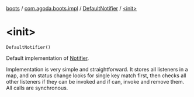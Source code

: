[boots](../../index.md) / [com.agoda.boots.impl](../index.md) / [DefaultNotifier](index.md) / [&lt;init&gt;](./-init-.md)

# &lt;init&gt;

`DefaultNotifier()`

Default implementation of [Notifier](../../com.agoda.boots/-notifier/index.md).

Implementation is very simple and straightforward. It stores all listeners
in a map, and on status change looks for single key match first, then checks
all other listeners if they can be invoked and if can, invoke and remove them.
All calls are synchronous.

